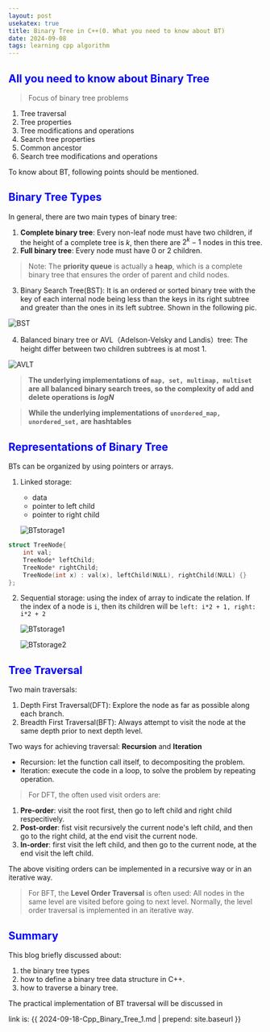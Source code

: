 ```yaml
---
layout: post
usekatex: true
title: Binary Tree in C++(0. What you need to know about BT)
date: 2024-09-08
tags: learning cpp algorithm
---
```


<!--# <span style="color: blue;"></span>-->
## <span style="color: blue;">All you need to know about Binary Tree</span>
> Focus of binary tree problems

1. Tree traversal
2. Tree properties
3. Tree modifications and operations
4. Search tree properties
5. Common ancestor
6. Search tree modifications and operations

To know about BT, following points should be mentioned.
<!--more-->
## <span style="color: blue;">Binary Tree Types</span>

In general, there are two main types of binary tree:
1. **Complete binary tree**: Every non-leaf node must have two children, if the height of a complete tree is $k$, then there are $2^k - 1$ nodes in this tree.
2. **Full binary tree**: Every node must have 0 or 2 children.

> Note: The **priority queue** is actually a **heap**, which is a complete binary tree that ensures the order of parent and child nodes.

3. Binary Search Tree(BST): It is an ordered or sorted binary tree with the key of each internal node being less than the keys in its right subtree and greater than the ones in its left subtree. Shown in the following pic.

![BST]({{site.baseurl}}/assets/img/Binary_search_tree.png)

4. Balanced binary tree or AVL（Adelson-Velsky and Landis）tree: The height differ between two children subtrees is at most 1.

![AVLT]({{site.baseurl}}/assets/img/AVL.png)

> **The underlying implementations of ```map, set, multimap, multiset``` are all balanced binary search trees, so the complexity of add and delete operations is $logN$**

> **While the underlying implementations of ```unordered_map, unordered_set,``` are hashtables**

## <span style="color: blue;">Representations of Binary Tree</span>

BTs can be organized by using pointers or arrays.

1. Linked storage:
   - data
   - pointer to left child
   - pointer to right child 

    ![BTstorage1]({{site.baseurl}}/assets/img/btlinkstorage.png)

```cpp
struct TreeNode{
    int val;
    TreeNode* leftChild;
    TreeNode* rightChild;
    TreeNode(int x) : val(x), leftChild(NULL), rightChild(NULL) {}
};
```

2. Sequential storage: using the index of array to indicate the relation. If the index of a node is ```i```, then its children will be ```left: i*2 + 1, right: i*2 + 2```

    ![BTstorage1]({{site.baseurl}}/assets/img/btstorage1.png)

    ![BTstorage2]({{site.baseurl}}/assets/img/btstorage2.png)

## <span style="color: blue;">Tree Traversal</span>

Two main traversals:
1.  Depth First Traversal(DFT): Explore the node as far as possible along each branch.
2.  Breadth First Traversal(BFT): Always attempt to visit the node at the same depth prior to next depth level.

Two ways for achieving traversal: **Recursion** and **Iteration**
- Recursion: let the function call itself, to decompositing the problem.
- Iteration: execute the code in a loop, to solve the problem by repeating operation.

> For DFT, the often used visit orders are:

1. **Pre-order**: visit the root first, then go to left child and right child respecitively.
2. **Post-order**: fist visit recursively the current node's left child, and then go to the right child, at the end visit the current node.
3. **In-order**: first visit the left child, and then go to the current node, at the end visit the left child.

The above visiting orders can be implemented in a recursive way or in an iterative way.

> For BFT, the **Level Order Traversal** is often used: All nodes in the same level are visited before going to next level. Normally, the level order traversal is implemented in an iterative way.

## <span style="color: blue;">Summary</span>

This blog briefly discussed about:

1. the binary tree types
2. how to define a binary tree data structure in C++.
3. how to traverse a binary tree.

The practical implementation of BT traversal will be discussed in 

link is: {{ 2024-09-18-Cpp_Binary_Tree_1.md | prepend: site.baseurl }}